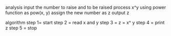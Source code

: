 analysis 
input the number to raise and to be raised
process x^y using power function as pow(x, y)
  assign the new number as z
output z

algorithm
step 1= start
step 2 = read x and y
step 3 = z = x^ y
step 4 = print z
step 5 = stop
